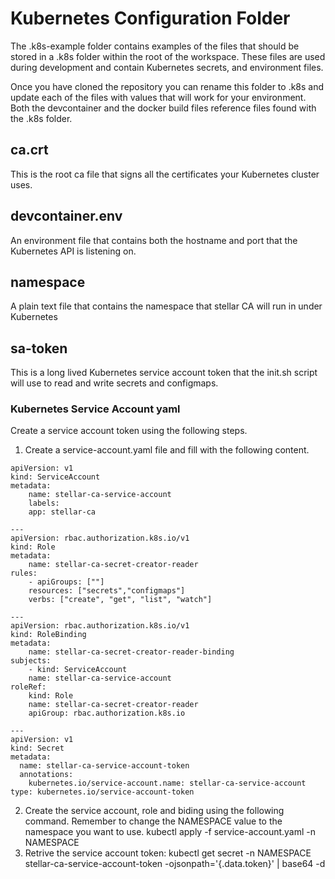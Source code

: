 # Kubernetes Configuration Folder
The .k8s-example folder contains examples of the files that should be stored in a .k8s folder within the root of the workspace. These files are used during development and contain Kubernetes secrets, and environment files.  

Once you have cloned the repository you can rename this folder to .k8s and update each of the files with values that will work for your environment. Both the devcontainer and the docker build files reference files found with the .k8s folder.
## ca.crt
This is the root ca file that signs all the certificates your Kubernetes cluster uses.
## devcontainer.env
An environment file that contains both the hostname and port that the Kubernetes API is listening on.
## namespace
A plain text file that contains the namespace that stellar CA will run in under Kubernetes
## sa-token
This is a long lived Kubernetes service account token that the init.sh script will use to read and write secrets and configmaps.
### Kubernetes Service Account yaml
Create a service account token using the following steps.
1. Create a service-account.yaml file and fill with the following content.
```
apiVersion: v1
kind: ServiceAccount
metadata:
    name: stellar-ca-service-account
    labels:
    app: stellar-ca

---
apiVersion: rbac.authorization.k8s.io/v1
kind: Role
metadata:
    name: stellar-ca-secret-creator-reader
rules:
    - apiGroups: [""]
    resources: ["secrets","configmaps"]
    verbs: ["create", "get", "list", "watch"]

---
apiVersion: rbac.authorization.k8s.io/v1
kind: RoleBinding
metadata:
    name: stellar-ca-secret-creator-reader-binding
subjects:
    - kind: ServiceAccount
    name: stellar-ca-service-account
roleRef:
    kind: Role
    name: stellar-ca-secret-creator-reader
    apiGroup: rbac.authorization.k8s.io

---
apiVersion: v1
kind: Secret
metadata:
  name: stellar-ca-service-account-token
  annotations:
    kubernetes.io/service-account.name: stellar-ca-service-account
type: kubernetes.io/service-account-token

```
2. Create the service account, role and biding using the following command. Remember to change the NAMESPACE value to the namespace you want to use. kubectl apply -f service-account.yaml -n NAMESPACE
3. Retrive the service account token: kubectl get secret -n NAMESPACE stellar-ca-service-account-token -ojsonpath='{.data.token}' | base64 -d
